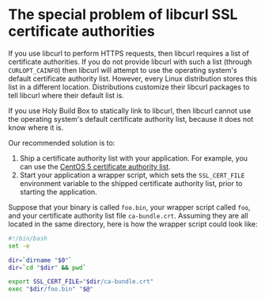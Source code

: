 # The special problem of libcurl SSL certificate authorities

If you use libcurl to perform HTTPS requests, then libcurl requires a list of certificate authorities. If you do not provide libcurl with such a list (through `CURLOPT_CAINFO`) then libcurl will attempt to use the operating system's default certificate authority list. However, every Linux distribution stores this list in a different location. Distributions customize their libcurl packages to tell libcurl where their default list is.

If you use Holy Build Box to statically link to libcurl, then libcurl cannot use the operating system's default certificate authority list, because it does not know where it is.

Our recommended solution is to:

 1. Ship a certificate authority list with your application. For example, you can use the [CentOS 5 certificate authority list](https://github.com/phusion/traveling-ruby/blob/master/shared/ca-bundle.crt).
 2. Start your application a wrapper script, which sets the `SSL_CERT_FILE` environment variable to the shipped certificate authority list, prior to starting the application.

Suppose that your binary is called `foo.bin`, your wrapper script called `foo`, and your certificate authority list file `ca-bundle.crt`. Assuming they are all located in the same directory, here is how the wrapper script could look like:

~~~bash
#!/bin/bash
set -e

dir=`dirname "$0"`
dir=`cd "$dir" && pwd`

export SSL_CERT_FILE="$dir/ca-bundle.crt"
exec "$dir/foo.bin" "$@"
~~~
